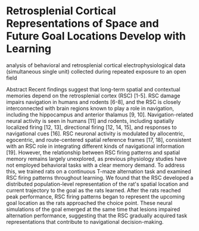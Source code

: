 # Retrosplenial Cortical Representations of Space and Future Goal Locations Develop with Learning
analysis of behavioral and retrosplenial cortical electrophysiological data (simultaneous single unit) collected during repeated exposure to an open field

Abstract
Recent findings suggest that long-term spatial and contextual memories depend on the retrosplenial cortex (RSC) [1-5]. RSC damage impairs navigation in humans and rodents [6-8], and the RSC is closely interconnected with brain regions known to play a role in navigation, including the hippocampus and anterior thalamus [9, 10]. Navigation-related neural activity is seen in humans [11] and rodents, including spatially localized firing [12, 13], directional firing [12, 14, 15], and responses to navigational cues [16]. RSC neuronal activity is modulated by allocentric, egocentric, and route-centered spatial reference frames [17, 18], consistent with an RSC role in integrating different kinds of navigational information [19]. However, the relationship between RSC firing patterns and spatial memory remains largely unexplored, as previous physiology studies have not employed behavioral tasks with a clear memory demand. To address this, we trained rats on a continuous T-maze alternation task and examined RSC firing patterns throughout learning. We found that the RSC developed a distributed population-level representation of the rat's spatial location and current trajectory to the goal as the rats learned. After the rats reached peak performance, RSC firing patterns began to represent the upcoming goal location as the rats approached the choice point. These neural simulations of the goal emerged at the same time that lesions impaired alternation performance, suggesting that the RSC gradually acquired task representations that contribute to navigational decision-making.
